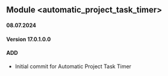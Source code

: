 ## Module <automatic_project_task_timer>
#### 08.07.2024
#### Version 17.0.1.0.0
#### ADD
- Initial commit for Automatic Project Task Timer
